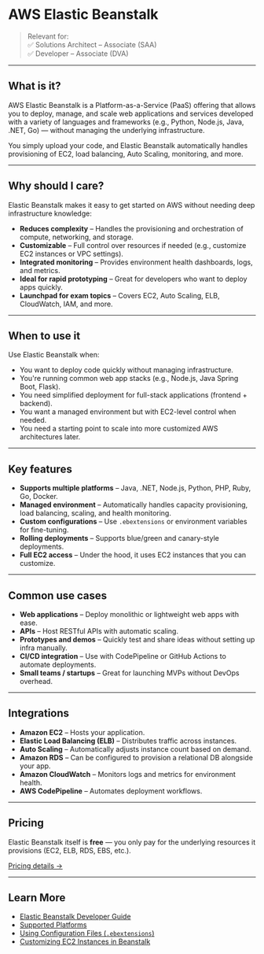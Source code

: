 # AWS Elastic Beanstalk

> Relevant for:  
> ✅ Solutions Architect – Associate (SAA)  
> ✅ Developer – Associate (DVA)

---

## What is it?

AWS Elastic Beanstalk is a Platform-as-a-Service (PaaS) offering that allows you to deploy, manage, and scale web applications and services developed with a variety of languages and frameworks (e.g., Python, Node.js, Java, .NET, Go) — without managing the underlying infrastructure.

You simply upload your code, and Elastic Beanstalk automatically handles provisioning of EC2, load balancing, Auto Scaling, monitoring, and more.

---

## Why should I care?

Elastic Beanstalk makes it easy to get started on AWS without needing deep infrastructure knowledge:

- **Reduces complexity** – Handles the provisioning and orchestration of compute, networking, and storage.
- **Customizable** – Full control over resources if needed (e.g., customize EC2 instances or VPC settings).
- **Integrated monitoring** – Provides environment health dashboards, logs, and metrics.
- **Ideal for rapid prototyping** – Great for developers who want to deploy apps quickly.
- **Launchpad for exam topics** – Covers EC2, Auto Scaling, ELB, CloudWatch, IAM, and more.

---

## When to use it

Use Elastic Beanstalk when:

- You want to deploy code quickly without managing infrastructure.
- You're running common web app stacks (e.g., Node.js, Java Spring Boot, Flask).
- You need simplified deployment for full-stack applications (frontend + backend).
- You want a managed environment but with EC2-level control when needed.
- You need a starting point to scale into more customized AWS architectures later.

---

## Key features

- **Supports multiple platforms** – Java, .NET, Node.js, Python, PHP, Ruby, Go, Docker.
- **Managed environment** – Automatically handles capacity provisioning, load balancing, scaling, and health monitoring.
- **Custom configurations** – Use `.ebextensions` or environment variables for fine-tuning.
- **Rolling deployments** – Supports blue/green and canary-style deployments.
- **Full EC2 access** – Under the hood, it uses EC2 instances that you can customize.

---

## Common use cases

- **Web applications** – Deploy monolithic or lightweight web apps with ease.
- **APIs** – Host RESTful APIs with automatic scaling.
- **Prototypes and demos** – Quickly test and share ideas without setting up infra manually.
- **CI/CD integration** – Use with CodePipeline or GitHub Actions to automate deployments.
- **Small teams / startups** – Great for launching MVPs without DevOps overhead.

---

## Integrations

- **Amazon EC2** – Hosts your application.
- **Elastic Load Balancing (ELB)** – Distributes traffic across instances.
- **Auto Scaling** – Automatically adjusts instance count based on demand.
- **Amazon RDS** – Can be configured to provision a relational DB alongside your app.
- **Amazon CloudWatch** – Monitors logs and metrics for environment health.
- **AWS CodePipeline** – Automates deployment workflows.

---

## Pricing

Elastic Beanstalk itself is **free** — you only pay for the underlying resources it provisions (EC2, ELB, RDS, EBS, etc.).

[Pricing details →](https://aws.amazon.com/elasticbeanstalk/pricing/)

---

## Learn More

- [Elastic Beanstalk Developer Guide](https://docs.aws.amazon.com/elasticbeanstalk/latest/dg/Welcome.html)
- [Supported Platforms](https://docs.aws.amazon.com/elasticbeanstalk/latest/dg/concepts.platforms.html)
- [Using Configuration Files (`.ebextensions`)](https://docs.aws.amazon.com/elasticbeanstalk/latest/dg/ebextensions.html)
- [Customizing EC2 Instances in Beanstalk](https://docs.aws.amazon.com/elasticbeanstalk/latest/dg/customize-containers-ec2.html)
